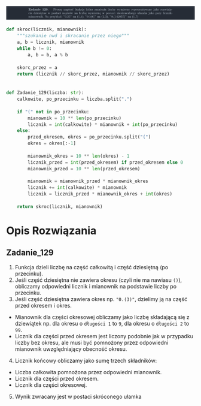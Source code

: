<picture>
  <source srcset="../../srt/zbior_zadan/129.png" media="(prefers-color-scheme: light)">
  <source srcset="../../srt/zbior_zadan/black_129.png" media="(prefers-color-scheme: dark)">
  <img src="../../srt/zbior_zadan/black_129.png" alt="zadanie 129">
</picture>

```python
def skroc(licznik, mianownik):
    """szukanie nwd i skracanie przez niego"""
    a, b = licznik, mianownik
    while b != 0:
        a, b = b, a % b

    skorc_przez = a
    return (licznik // skorc_przez, mianownik // skorc_przez)


def Zadanie_129(liczba: str):
    calkowite, po_przecinku = liczba.split(".")

    if "(" not in po_przecinku:
        mianownik = 10 ** len(po_przecinku)
        licznik = int(calkowite) * mianownik + int(po_przecinku)
    else:
        przed_okresem, okres = po_przecinku.split("(")
        okres = okres[:-1]

        mianownik_okres = 10 ** len(okres) - 1
        licznik_przed = int(przed_okresem) if przed_okresem else 0
        mianownik_przed = 10 ** len(przed_okresem)

        mianownik = mianownik_przed * mianownik_okres
        licznik += int(calkowite) * mianownik
        licznik = licznik_przed * mianownik_okres + int(okres)        

    return skroc(licznik, mianownik)
```
# Opis Rozwiązania
## Zadanie_129
1. Funkcja dzieli liczbę na część całkowitą i część dziesiętną (po przecinku).
2. Jeśli część dziesiętna nie zawiera okresu (czyli nie ma nawiasu `()`), obliczamy odpowiedni licznik i mianownik na podstawie liczby po przecinku.
3. Jeśli część dziesiętna zawiera okres np. `"0.(3)"`, dzielimy ją na część przed okresem i okres.
 - Mianownik dla części okresowej obliczamy jako liczbę składającą się z dziewiątek np. dla okresu o `długości 1` to `9`, dla okresu o `długości 2` to `99`.
 - Licznik dla części przed okresem jest liczony podobnie jak w przypadku liczby bez okresu, ale musi być pomnożony przez odpowiedni mianownik uwzględniający obecność okresu.
4. Licznik końcowy obliczamy jako sumę trzech składników:
 - Liczba całkowita pomnożona przez odpowiedni mianownik.
 - Licznik dla części przed okresem.
 - Licznik dla części okresowej.
5. Wynik zwracany jest w postaci skróconego ułamka
